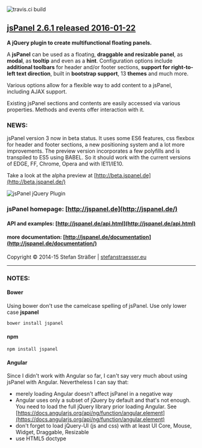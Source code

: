 ![travis.ci build](https://travis-ci.org/Flyer53/jsPanel.svg?branch=master)
## [jsPanel 2.6.1 released 2016-01-22](#)

**A jQuery plugin to create multifunctional floating panels.**

A **jsPanel** can be used as a floating, **draggable and resizable panel**, as **modal**, as **tooltip** and even as a **hint**.
Configuration options include **additional toolbars** for header and/or footer sections, **support for right-to-left text direction**,
built in **bootstrap support**, 13 **themes** and much more.

Various options allow for a flexible way to add content to a jsPanel, including AJAX support.

Existing jsPanel sections and contents are easily accessed via various properties. Methods and events offer interaction with it.

### NEWS:
jsPanel version 3 now in beta status. It uses some ES6 features, css flexbox for header and footer sections, a new positioning
system and a lot more improvements. The preview version incorporates a few polyfills and is transpiled to ES5 using BABEL. So
it should work with the current versions of EDGE, FF, Chrome, Opera and with IE11/IE10.

Take a look at the alpha preview at [http://beta.jspanel.de](http://beta.jspanel.de/)

![jsPanel jQuery Plugin](https://github.com/Flyer53/jsPanel/raw/master/jsPanel-comp.png)

### jsPanel homepage: [http://jspanel.de](http://jspanel.de/)

#### API and examples: [http://jspanel.de/api.html](http://jspanel.de/api.html)

#### more documentation: [http://jspanel.de/documentation](http://jspanel.de/documentation/)

Copyright &copy; 2014-15 Stefan Sträßer | [stefanstraesser.eu](http://stefanstraesser.eu)

---

### NOTES:

#### Bower
Using bower don't use the camelcase spelling of jsPanel. Use only lower case **jspanel**

`bower install jspanel`

#### npm

`npm install jspanel`

#### Angular
Since I didn't work with Angular so far, I can't say very much about using jsPanel with Angular. Nevertheless I can say that:

+ merely loading Angular doesn't affect jsPanel in a negative way
+ Angular uses only a subset of jQuery by default and that's not enough. You need to load the full jQuery library prior loading Angular. See [https://docs.angularjs.org/api/ng/function/angular.element](https://docs.angularjs.org/api/ng/function/angular.element)
+ don't forget to load jQuery-UI (js and css) with at least UI Core, Mouse, Widget, Draggable, Resizable
+ use HTML5 doctype